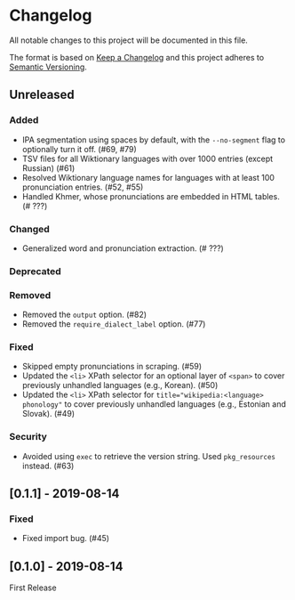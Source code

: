# Changelog

All notable changes to this project will be documented in this file.

The format is based on [Keep a Changelog](http://keepachangelog.com/en/1.0.0/)
and this project adheres to [Semantic Versioning](http://semver.org/spec/v2.0.0.html).

## Unreleased

### Added
- IPA segmentation using spaces by default, with the `--no-segment` flag
  to optionally turn it off. (#69, #79)
- TSV files for all Wiktionary languages with over 1000 entries (except Russian) (#61)
- Resolved Wiktionary language names for languages with at least 100
  pronunciation entries. (#52, #55)
- Handled Khmer, whose pronunciations are embedded in HTML tables. (# ???)

### Changed
- Generalized word and pronunciation extraction. (# ???)

### Deprecated

### Removed
- Removed the `output` option. (#82)
- Removed the `require_dialect_label` option. (#77)

### Fixed
- Skipped empty pronunciations in scraping. (#59)
- Updated the `<li>` XPath selector for an optional layer of `<span>`
  to cover previously unhandled languages (e.g., Korean). (#50) 
- Updated the `<li>` XPath selector for `title="wikipedia:<language> phonology"`
  to cover previously unhandled languages (e.g., Estonian and Slovak). (#49)

### Security
- Avoided using `exec` to retrieve the version string.
  Used `pkg_resources` instead. (#63)

## [0.1.1] - 2019-08-14

### Fixed
- Fixed import bug. (#45)

## [0.1.0] - 2019-08-14

First Release
